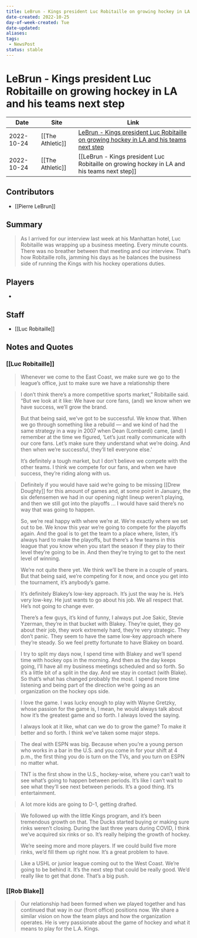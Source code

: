 ```yaml
---
title: LeBrun - Kings president Luc Robitaille on growing hockey in LA and his teams next step
date-created: 2022-10-25
day-of-week-created: Tue
date-updated: 
aliases: 
tags:
 - NewsPost
status: stable
---
```


# LeBrun - Kings president Luc Robitaille on growing hockey in LA and his teams next step

| Date       | Site             | Link                                                                                                                                                                    |
| ---------- | ---------------- | ----------------------------------------------------------------------------------------------------------------------------------------------------------------------- |
| 2022-10-24 | [[The Athletic]] | [LeBrun - Kings president Luc Robitaille on growing hockey in LA and his teams next step](https://theathletic.com/3718614/2022/10/24/los-angeles-kings-luc-robitaille/) |
| 2022-10-24 | [[The Athletic]] | [[LeBrun - Kings president Luc Robitaille on growing hockey in LA and his teams next step]]                                                                             |

## Contributors
- [[Pierre LeBrun]]


## Summary
> As I arrived for our interview last week at his Manhattan hotel, Luc Robitaille was wrapping up a business meeting.
> Every minute counts. There was no breather between that meeting and our interview. That’s how Robitaille rolls, jamming his days as he balances the business side of running the Kings with his hockey operations duties.


## Players
- 


## Staff
- [[Luc Robitaille]]


## Notes and Quotes
### [[Luc Robitaille]]
> Whenever we come to the East Coast, we make sure we go to the league’s office, just to make sure we have a relationship there

> I don’t think there’s a more competitive sports market,” Robitaille said. “But we look at it like: We have our core fans, (and) we know when we have success, we’ll grow the brand.
> 
> But that being said, we’ve got to be successful. We know that. When we go through something like a rebuild — and we kind of had the same strategy in a way in 2007 when Dean (Lombardi) came, (and) I remember at the time we figured, ‘Let’s just really communicate with our core fans. Let’s make sure they understand what we’re doing. And then when we’re successful, they’ll tell everyone else.’
>
> It’s definitely a tough market, but I don’t believe we compete with the other teams. I think we compete for our fans, and when we have success, they’re riding along with us.

> Definitely if you would have said we’re going to be missing [[Drew Doughty]] for this amount of games and, at some point in January, the six defensemen we had in our opening night lineup weren’t playing, and then we still got into the playoffs … I would have said there’s no way that was going to happen.
>
> So, we’re real happy with where we’re at. We’re exactly where we set out to be. We know this year we’re going to compete for the playoffs again. And the goal is to get the team to a place where, listen, it’s always hard to make the playoffs, but there’s a few teams in this league that you know when you start the season if they play to their level they’re going to be in. And then they’re trying to get to the next level of winning.
> 
> We’re not quite there yet. We think we’ll be there in a couple of years. But that being said, we’re competing for it now, and once you get into the tournament, it’s anybody’s game.

> It’s definitely Blakey’s low-key approach. It’s just the way he is. He’s very low-key. He just wants to go about his job. We all respect that. He’s not going to change ever.
> 
> There’s a few guys, it’s kind of funny, I always put Joe Sakic, Stevie Yzerman, they’re in that bucket with Blakey. They’re quiet, they go about their job, they work extremely hard, they’re very strategic. They don’t panic. They seem to have the same low-key approach where they’re steady. So we feel pretty fortunate to have Blakey on board.

> I try to split my days now, I spend time with Blakey and we’ll spend time with hockey ops in the morning. And then as the day keeps going, I’ll have all my business meetings scheduled and so forth. So it’s a little bit of a split in the day. And we stay in contact (with Blake). So that’s what has changed probably the most. I spend more time listening and being part of the direction we’re going as an organization on the hockey ops side.

> I love the game. I was lucky enough to play with Wayne Gretzky, whose passion for the game is, I mean, he would always talk about how it’s the greatest game and so forth. I always loved the saying.
> 
> I always look at it like, what can we do to grow the game? To make it better and so forth. I think we’ve taken some major steps.

> The deal with ESPN was big. Because when you’re a young person who works in a bar in the U.S. and you come in for your shift at 4 p.m., the first thing you do is turn on the TVs, and you turn on ESPN no matter what.

> TNT is the first show in the U.S., hockey-wise, where you can’t wait to see what’s going to happen between periods. It’s like I can’t wait to see what they’ll see next between periods. It’s a good thing. It’s entertainment.

> A lot more kids are going to D-1, getting drafted.

> We followed up with the little Kings program, and it’s been tremendous growth on that. The Ducks started buying or making sure rinks weren’t closing. During the last three years during COVID, I think we’ve acquired six rinks or so. It’s really helping the growth of hockey.
> 
> We’re seeing more and more players. If we could build five more rinks, we’d fill them up right now. It’s a great problem to have.

> Like a USHL or junior league coming out to the West Coast. We’re going to be behind it. It’s the next step that could be really good. We’d really like to get that done. That’s a big push.

### [[Rob Blake]]
> Our relationship had been formed when we played together and has continued that way in our (front office) positions now. We share a similar vision on how the team plays and how the organization operates. He is very passionate about the game of hockey and what it means to play for the L.A. Kings.

